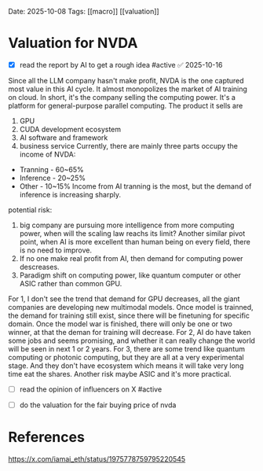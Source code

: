 Date: 2025-10-08
Tags: [[macro]] [[valuation]]

# Valuation for NVDA

- [x] read the report by AI to get a rough idea #active ✅ 2025-10-16

Since all the LLM company hasn't make profit, NVDA is the one captured most value in this AI cycle. It almost monopolizes the market of AI training on cloud. In short, it's the company selling the computing power. It's a platform for general-purpose parallel computing. The product it sells are
1. GPU
2. CUDA development ecosystem
3. AI software and framework
4. business service
Currently, there are mainly three parts occupy the income of NVDA:
- Tranning - 60~65%
- Inference - 20~25%
- Other - 10~15%
Income from AI tranning is the most, but the demand of inference is increasing sharply.

potential risk:
1. big company are pursuing more intelligence from more computing power, when will the scaling law reachs its limit? Another similar pivot point, when AI is more excellent than human being on every field, there is no need to improve.
2. If no one make real profit from AI, then demand for computing power descreases.
3. Paradigm shift on computing power, like quantum computer or other ASIC rather than common GPU.

For 1, I don't see the trend that demand for GPU decreases, all the giant companies are developing new multimodal models. Once model is trainned, the demand for training still exist, since there will be finetuning for specific domain. Once the model war is finished, there will only be one or two winner, at that the deman for training will decrease.
For 2, AI do have taken some jobs and seems promising, and whether it can really change the world will be seen in next 1 or 2 years.
For 3, there are some trend like quantum computing or photonic computing, but they are all at a very experimental stage. And they don't have ecosystem which means it will take very long time eat the shares. Another risk maybe ASIC and it's more practical.

- [ ] read the opinion of influencers on X #active 


- [ ] do the valuation for the fair buying price of nvda




# References
https://x.com/iamai_eth/status/1975778759795220545